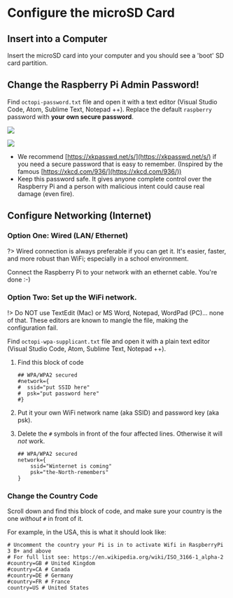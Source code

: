 # Configure the microSD Card
## Insert into a Computer

Insert the microSD card into your computer and you should see a 'boot' SD card partition.

## Change the Raspberry Pi Admin Password!

 Find `octopi-password.txt` file and open it with a text editor (Visual Studio Code, Atom, Sublime Text, Notepad ++). Replace the default `raspberry` password with **your own secure password**.

![](/assets/Untitled-ab9ce31d-a5c1-4769-b9c8-c14e7aeb4fec.jpg)

![](/assets/Untitled-397e11d4-8b1b-4f2c-8d87-6f245be14bf5.jpg)

- We recommend [https://xkpasswd.net/s/](https://xkpasswd.net/s/) if you need a secure password that is easy to remember. (Inspired by the famous [https://xkcd.com/936/](https://xkcd.com/936/))
- Keep this password safe. It gives anyone complete control over the Raspberry Pi and a person with malicious intent could cause real damage (even fire).

## Configure Networking (Internet)

### Option One: Wired (LAN/ Ethernet)

?> Wired connection is always preferable if you can get it. It's easier, faster, and more robust than WiFi; especially in a school environment.

Connect the Raspberry Pi to your network with an ethernet cable. You're done :-)

### Option Two: Set up the WiFi network.

!> Do NOT use TextEdit (Mac) or MS Word, Notepad, WordPad (PC)... none of that. These editors are known to mangle the file, making the configuration fail.

Find `octopi-wpa-supplicant.txt` file and open it with a plain text editor (Visual Studio Code, Atom, Sublime Text, Notepad ++).

1. Find this block of code

       ## WPA/WPA2 secured
       #network={
       #  ssid="put SSID here"
       #  psk="put password here"
       #}

2. Put it your own WiFi network name (aka SSID) and password key (aka psk).
3. Delete the `#` symbols in front of the four affected lines. Otherwise it will _not_ work.

       ## WPA/WPA2 secured
       network={
           ssid="Winternet is coming"
           psk="the-North-remembers"
       }

### Change the Country Code

Scroll down and find this block of code, and make sure your country is the one _without_ `#` in front of it.

For example, in the USA, this is what it should look like:

    # Uncomment the country your Pi is in to activate Wifi in RaspberryPi 3 B+ and above
    # For full list see: https://en.wikipedia.org/wiki/ISO_3166-1_alpha-2
    #country=GB # United Kingdom
    #country=CA # Canada
    #country=DE # Germany
    #country=FR # France
    country=US # United States
